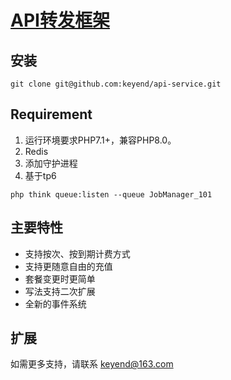
<h1 align="left"><a href="https://assetin.balala.one/">API转发框架</a></h1>

## 安装
```
git clone git@github.com:keyend/api-service.git
```

## Requirement
1. 运行环境要求PHP7.1+，兼容PHP8.0。
2. Redis
3. 添加守护进程
4. 基于tp6
```
php think queue:listen --queue JobManager_101
```

## 主要特性

* 支持按次、按到期计费方式
* 支持更随意自由的充值
* 套餐变更时更简单
* 写法支持二次扩展
* 全新的事件系统

## 扩展

如需更多支持，请联系 keyend@163.com